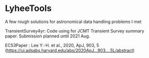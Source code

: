 # LyheeTools
A few rough solutions for astronomical data handling problems I met

TransientSurvey4yr: Code using for JCMT Transient Survey summary paper. Submission planned until 2021 Aug.

EC53Paper : Lee Y.-H. et al., 2020, ApJ, 903, 5 (https://ui.adsabs.harvard.edu/abs/2020ApJ...903....5L/abstract)

